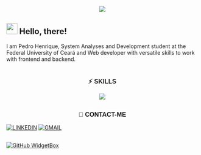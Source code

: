 <p align="center">
<img src="https://readme-typing-svg.herokuapp.com?font=Orbitron&size=40&color=32127AFF&height=67&duration=2500&center=true&lines=%F0%9F%85%B6%F0%9F%86%81%F0%9F%85%B4%F0%9F%85%B4%F0%9F%86%83%F0%9F%85%B8%F0%9F%85%BD%F0%9F%85%B6%F0%9F%86%82">

  
## <img src="https://github.com/TheDudeThatCode/TheDudeThatCode/blob/master/Assets/Hi.gif" width="29px"> Hello, there! 

I am Pedro Henrique, System Analyses and Development student at the Federal University of Ceará and Web developer with versatile skills to work with frontend and backend. 

#
<h3 style="display: flex; justify-content: center; font-family: sans-serif"> ⚡ SKILLS</h3>

<p align="center">
  <a href="https://skillicons.dev">
    <img src="https://skillicons.dev/icons?i=typescript,javascript,vue,react,python,flask,tailwind,postgresql,mysql,vscode,github,git,django,html,css" />
  </a>
</p>

##

<h3 style="display: flex; justify-content: center; font-family: sans-serif"> 📱 CONTACT-ME </h3>

[![LINKEDIN](https://img.shields.io/badge/pHenrymelo-%230077B5.svg?style=for-the-badge&logo=linkedin&logoColor=white)](https://www.linkedin.com/in/phenrymelo/)
[![GMAIL](https://img.shields.io/badge/%20-pedrohenriquebmelo25@gmail.com-black?color=14171A&labelColor=ef5350&logo=gmail&logoColor=ffffff&style=for-the-badge)](mailto:pedrohenriquebmelo25@gmail.com)

##


[![GitHub WidgetBox](https://github-widgetbox.vercel.app/api/profile?username=pHenrymelo&data=repositories,stars,commits&theme=darkmode)](https://github.com/pHenrymelo)

